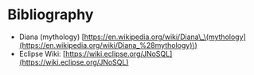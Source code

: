 # Bibliography

* Diana \(mythology\) [https://en.wikipedia.org/wiki/Diana\_\(mythology](https://en.wikipedia.org/wiki/Diana_%28mythology)\)
* Eclipse Wiki: [https://wiki.eclipse.org/JNoSQL](https://wiki.eclipse.org/JNoSQL) 




